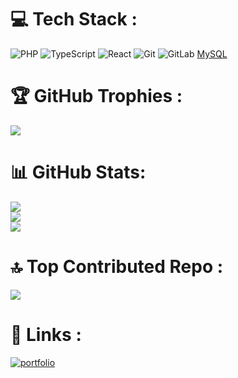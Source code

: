 




# 💻 Tech Stack :
![PHP](https://img.shields.io/badge/php-%23777BB4.svg?style=plastic&logo=php&logoColor=white) ![TypeScript](https://img.shields.io/badge/typescript-%23007ACC.svg?style=plastic&logo=typescript&logoColor=white) ![React](https://img.shields.io/badge/react-%2320232a.svg?style=plastic&logo=react&logoColor=%2361DAFB) ![Git](https://img.shields.io/badge/git-%23F05033.svg?style=plastic&logo=git&logoColor=white) ![GitLab](https://img.shields.io/badge/gitlab-%23181717.svg?style=plastic&logo=gitlab&logoColor=white) [MySQL](https://img.shields.io/badge/mysql-4479A1.svg?style=plastic&logo=mysql&logoColor=white)

# 🏆 GitHub Trophies :
![](https://github-profile-trophy.vercel.app/?username=rboucheron&theme=one_dark_pro&no-frame=true&no-bg=true&margin-w=4)

# 📊 GitHub Stats:
![](https://github-readme-stats.vercel.app/api?username=rboucheron&theme=react&hide_border=false&include_all_commits=true&count_private=true)<br/>
![](https://github-readme-streak-stats.herokuapp.com/?user=rboucheron&theme=react&hide_border=false)<br/>
![](https://github-readme-stats.vercel.app/api/top-langs/?username=rboucheron&theme=react&hide_border=false&include_all_commits=true&count_private=true&layout=compact)

# 🔝 Top Contributed Repo :
![](https://github-contributor-stats.vercel.app/api?username=rboucheron&limit=5&theme=react&combine_all_yearly_contributions=true)


# 🔗 Links :
[![portfolio](https://img.shields.io/badge/my_portfolio-000?style=for-the-badge&logo=ko-fi&logoColor=white)](https://rboucheron.vercel.app/fr)



<!-- Proudly created with GPRM ( https://gprm.itsvg.in ) -->
